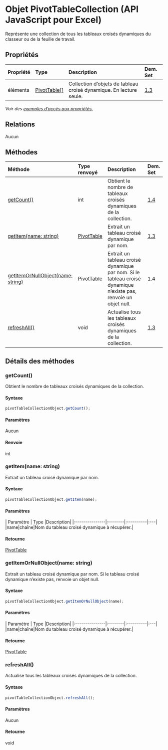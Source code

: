 # <a name="pivottablecollection-object-javascript-api-for-excel"></a>Objet PivotTableCollection (API JavaScript pour Excel)

Représente une collection de tous les tableaux croisés dynamiques du classeur ou de la feuille de travail.

## <a name="properties"></a>Propriétés

| Propriété       | Type    |Description| Dem. Set|
|:---------------|:--------|:----------|:----|
|éléments|[PivotTable[]](pivottable.md)|Collection d’objets de tableau croisé dynamique. En lecture seule.|[1.3](../requirement-sets/excel-api-requirement-sets.md)|

_Voir des [exemples d’accès aux propriétés.](#property-access-examples)_

## <a name="relationships"></a>Relations
Aucun


## <a name="methods"></a>Méthodes

| Méthode           | Type renvoyé    |Description| Dem. Set|
|:---------------|:--------|:----------|:----|
|[getCount()](#getcount)|int|Obtient le nombre de tableaux croisés dynamiques de la collection.|[1.4](../requirement-sets/excel-api-requirement-sets.md)|
|[getItem(name: string)](#getitemname-string)|[PivotTable](pivottable.md)|Extrait un tableau croisé dynamique par nom.|[1.3](../requirement-sets/excel-api-requirement-sets.md)|
|[getItemOrNullObject(name: string)](#getitemornullobjectname-string)|[PivotTable](pivottable.md)|Extrait un tableau croisé dynamique par nom. Si le tableau croisé dynamique n’existe pas, renvoie un objet null.|[1.4](../requirement-sets/excel-api-requirement-sets.md)|
|[refreshAll()](#refreshall)|void|Actualise tous les tableaux croisés dynamiques de la collection.|[1.3](../requirement-sets/excel-api-requirement-sets.md)|

## <a name="method-details"></a>Détails des méthodes


### <a name="getcount"></a>getCount()
Obtient le nombre de tableaux croisés dynamiques de la collection.

#### <a name="syntax"></a>Syntaxe
```js
pivotTableCollectionObject.getCount();
```

#### <a name="parameters"></a>Paramètres
Aucun

#### <a name="returns"></a>Renvoie
int

### <a name="getitemname-string"></a>getItem(name: string)
Extrait un tableau croisé dynamique par nom.

#### <a name="syntax"></a>Syntaxe
```js
pivotTableCollectionObject.getItem(name);
```

#### <a name="parameters"></a>Paramètres
| Paramètre       | Type    |Description|
|:---------------|:--------|:----------|:---|
|name|chaîne|Nom du tableau croisé dynamique à récupérer.|

#### <a name="returns"></a>Retourne
[PivotTable](pivottable.md)

### <a name="getitemornullobjectname-string"></a>getItemOrNullObject(name: string)
Extrait un tableau croisé dynamique par nom. Si le tableau croisé dynamique n’existe pas, renvoie un objet null.

#### <a name="syntax"></a>Syntaxe
```js
pivotTableCollectionObject.getItemOrNullObject(name);
```

#### <a name="parameters"></a>Paramètres
| Paramètre       | Type    |Description|
|:---------------|:--------|:----------|:---|
|name|chaîne|Nom du tableau croisé dynamique à récupérer.|

#### <a name="returns"></a>Retourne
[PivotTable](pivottable.md)

### <a name="refreshall"></a>refreshAll()
Actualise tous les tableaux croisés dynamiques de la collection.

#### <a name="syntax"></a>Syntaxe
```js
pivotTableCollectionObject.refreshAll();
```

#### <a name="parameters"></a>Paramètres
Aucun

#### <a name="returns"></a>Retourne
void
